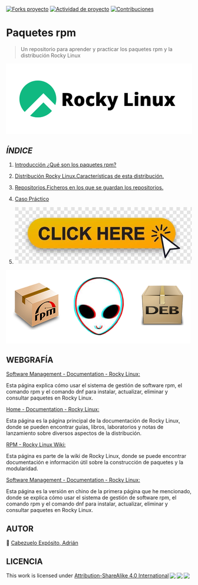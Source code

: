 [![Forks proyecto](https://img.shields.io/badge/Forks-yellow)](https://github.com/AdrianCE94/paquetes-rpm/forks)
[![Actividad de proyecto](https://img.shields.io/badge/Actividad-red)](https://github.com/AdrianCE94/paquetes-rpm/activity)
[![Contribuciones](https://img.shields.io/badge/Contribuciones-green)](https://github.com/AdrianCE94/paquetes-rpm/graphs/contributors)

# **Paquetes rpm**
> Un repositorio para aprender y practicar los paquetes rpm y la distribución Rocky Linux

![portada](img/Rocky_Linux_logo.svg.png)


## *ÍNDICE*

1. [Introducción ¿Qué son los paquetes rpm?](intro.md)

2. [Distribución Rocky Linux.Características de esta distribución.](distro.md)

3. [Repositorios.Ficheros en los que se guardan los repositorios.](repo.md) 

4. [Caso Práctico](practico.md)

5. [![Video Aqui](img/click.jpg)](https://www.youtube.com)

![rpm](img/rpm2deb.png)


## WEBGRAFÍA

[Software Management - Documentation - Rocky Linux:](https://docs.rockylinux.org/books/admin_guide/13-softwares/) 

Esta página explica cómo usar el sistema de gestión de software rpm, el comando rpm y el comando dnf para instalar, actualizar, eliminar y consultar paquetes en Rocky Linux.

[Home - Documentation - Rocky Linux: ](https://docs.rockylinux.org/)

Esta página es la página principal de la documentación de Rocky Linux, donde se pueden encontrar guías, libros, laboratorios y notas de lanzamiento sobre diversos aspectos de la distribución.

[RPM - Rocky Linux Wiki:](https://wiki.rockylinux.org/team/release_engineering/rpm/)

Esta página es parte de la wiki de Rocky Linux, donde se puede encontrar documentación e información útil sobre la construcción de paquetes y la modularidad.

[Software Management - Documentation - Rocky Linux:](https://docs.rockylinux.org/zh/books/admin_guide/13-softwares/)

Esta página es la versión en chino de la primera página que he mencionado, donde se explica cómo usar el sistema de gestión de software rpm, el comando rpm y el comando dnf para instalar, actualizar, eliminar y consultar paquetes en Rocky Linux.

## AUTOR

:pushpin: [Cabezuelo Expósito, Adrián](https://github.com/AdrianCE94)

## LICENCIA


 <p xmlns:cc="http://creativecommons.org/ns#" >This work is licensed under <a href="http://creativecommons.org/licenses/by-sa/4.0/?ref=chooser-v1" target="_blank" rel="license noopener noreferrer" style="display:inline-block;">Attribution-ShareAlike 4.0 International<img style="height:22px!important;margin-left:3px;vertical-align:text-bottom;" src="https://mirrors.creativecommons.org/presskit/icons/cc.svg?ref=chooser-v1"><img style="height:22px!important;margin-left:3px;vertical-align:text-bottom;" src="https://mirrors.creativecommons.org/presskit/icons/by.svg?ref=chooser-v1"><img style="height:22px!important;margin-left:3px;vertical-align:text-bottom;" src="https://mirrors.creativecommons.org/presskit/icons/sa.svg?ref=chooser-v1"></a></p> 
